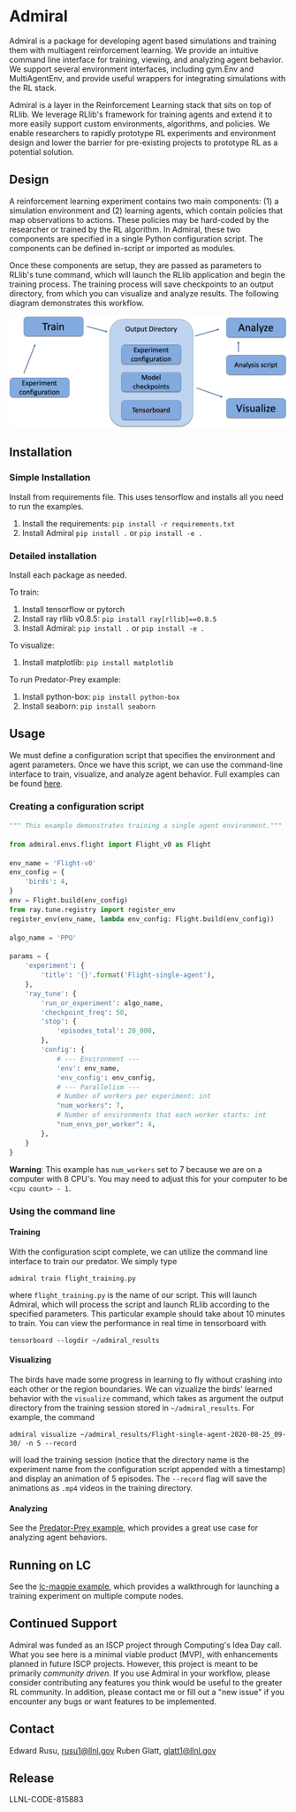 # Admiral

Admiral is a package for developing agent based simulations and training them
with multiagent reinforcement learning. We provide an intuitive command line
interface for training, viewing, and analyzing agent behavior. We support
several environment interfaces, including gym.Env and MultiAgentEnv, and provide
useful wrappers for integrating simulations with the RL stack.

Admiral is a layer in the Reinforcement Learning stack that sits on top of RLlib.
We leverage RLlib's framework for training agents and extend it to more easily
support custom environments, algorithms, and policies. We enable researchers to
rapidly prototype RL experiments and environment design and lower the barrier
for pre-existing projects to prototype RL as a potential solution.

## Design
A reinforcement learning experiment contains two main components: (1) a simulation
environment and (2) learning agents, which contain policies that map observations
to actions. These policies may be hard-coded by the researcher or trained
by the RL algorithm. In Admiral, these two components are specified in a single
Python configuration script. The components can be defined in-script or imported
as modules.

Once these components are setup, they are passed as parameters to RLlib's
tune command, which will launch the RLlib application and begin the training
process. The training process will save checkpoints to an output directory,
from which you can visualize and analyze results. The following diagram
demonstrates this workflow.

![Workflow](.images/workflow.png)


## Installation

### Simple Installation
Install from requirements file. This uses tensorflow and installs all you need
to run the examples.
1. Install the requirements: `pip install -r requirements.txt`
1. Install Admiral `pip install .` or `pip install -e .`


### Detailed installation
Install each package as needed.

To train:
1. Install tensorflow or pytorch
1. Install ray rllib v0.8.5: `pip install ray[rllib]==0.8.5`
1. Install Admiral: `pip install .` or `pip install -e .`

To visualize:
1. Install matplotlib: `pip install matplotlib`

To run Predator-Prey example:
1. Install python-box: `pip install python-box`
1. Install seaborn: `pip install seaborn`


## Usage

We must define a configuration script that specifies the environment and agent
parameters. Once we have this script, we can use the command-line interface
to train, visualize, and analyze agent behavior. Full examples can be found
[here](examples/).

### Creating a configuration script

```python
""" This example demonstrates training a single agent environment."""

from admiral.envs.flight import Flight_v0 as Flight

env_name = 'Flight-v0'
env_config = {
    'birds': 4,
}
env = Flight.build(env_config)
from ray.tune.registry import register_env
register_env(env_name, lambda env_config: Flight.build(env_config))

algo_name = 'PPO'

params = {
    'experiment': {
        'title': '{}'.format('Flight-single-agent'),
    },
    'ray_tune': {
        'run_or_experiment': algo_name,
        'checkpoint_freq': 50,
        'stop': {
            'episodes_total': 20_000,
        },
        'config': {
            # --- Environment ---
            'env': env_name,
            'env_config': env_config,
            # --- Parallelism ---
            # Number of workers per experiment: int
            "num_workers": 7,
            # Number of environments that each worker starts: int
            "num_envs_per_worker": 4,
        },
    }
}
```

**Warning**: This example has `num_workers` set to 7 because we are on a computer
with 8 CPU's. You may need to adjust this for your computer to be `<cpu count> - 1`.

### Using the command line 

#### Training

With the configuration scipt complete, we can utilize the command line interface
to train our predator. We simply type

```
admiral train flight_training.py
```
where `flight_training.py` is the name of our script. This will launch
Admiral, which will process the script and launch RLlib according to the
specified parameters. This particular example should take about 10 minutes to
train. You can view the performance in real time in tensorboard with
```
tensorboard --logdir ~/admiral_results
```

#### Visualizing
The birds have made some progress in learning to fly without crashing into each
other or the region boundaries. We can vizualize the birds' learned behavior with
the `visualize` command, which takes as argument the output directory
from the training session stored in `~/admiral_results`. For example, the command

```
admiral visualize ~/admiral_results/Flight-single-agent-2020-08-25_09-30/ -n 5 --record
```

will load the training session (notice that the directory name is the experiment
name from the configuration script appended with a timestamp) and display an animation
of 5 episodes. The `--record` flag will save the animations as `.mp4` videos in
the training directory.

#### Analyzing

See the [Predator-Prey example](examples/predator_prey), which provides a great use case
for analyzing agent behaviors.

## Running on LC
See the [lc-magpie example](examples/lc-magpie/), which provides a walkthrough
for launching a training experiment on multiple compute nodes.

## Continued Support

Admiral was funded as an ISCP project through Computing's Idea Day call. What you
see here is a minimal viable product (MVP), with enhancements planned in future
ISCP projects. However, this project is meant to be primarily *community driven*.
If you use Admiral in your workflow, please consider contributing any features
you think would be useful to the greater RL community. In addition, please contact
me or fill out a "new issue" if you encounter any bugs or want features to be
implemented.

## Contact

Edward Rusu, rusu1@llnl.gov
Ruben Glatt, glatt1@llnl.gov

## Release

LLNL-CODE-815883

